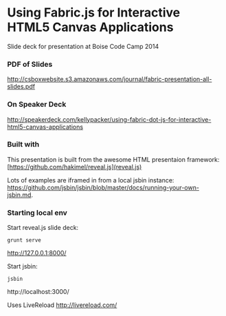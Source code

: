 # Using Fabric.js for Interactive HTML5 Canvas Applications
Slide deck for presentation at Boise Code Camp 2014

### PDF of Slides
http://csboxwebsite.s3.amazonaws.com/journal/fabric-presentation-all-slides.pdf
### On Speaker Deck
http://speakerdeck.com/kellypacker/using-fabric-dot-js-for-interactive-html5-canvas-applications

### Built with

This presentation is built from the awesome HTML presentaion framework: [https://github.com/hakimel/reveal.js](reveal.js)

Lots of examples are iframed in from a local jsbin instance: https://github.com/jsbin/jsbin/blob/master/docs/running-your-own-jsbin.md.

### Starting local env

Start reveal.js slide deck:

```
grunt serve
```
http://127.0.0.1:8000/

Start jsbin:

```
jsbin
```

http://localhost:3000/

Uses LiveReload http://livereload.com/

